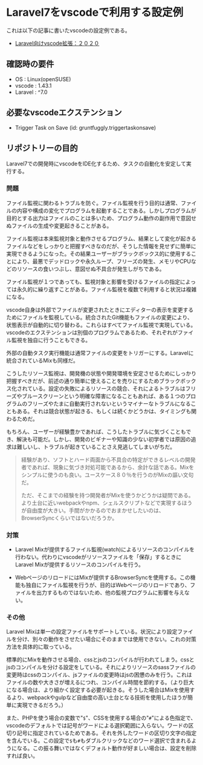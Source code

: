 # Laravel7をvscodeで利用する設定例

これは以下の記事に書いたvscodeの設定例である。

* [Laravel向けvscode拡張：２０２０](https://kore1server.com/389)

## 確認時の要件

* OS : Linux(openSUSE)
* vscode : 1.43.1
* Laravel : ^7.0

## 必要なvscodeエクステンション

* Trigger Task on Save (id: gruntfuggly.triggertaskonsave)

## リポジトリーの目的

Laravel7での開発時にvscodeをIDE化するため、タスクの自動化を安定して実行する。

### 問題

ファイル監視に関わるトラブルを防ぐ。ファイル監視を行う目的は通常、ファイルの内容や構成の変化でプログラムを起動することである。しかしプログラムが目的とする出力はファイルのことは多いため、プログラム動作の副作用で意図せぬファイルの生成や変更起きることがある。

ファイル監視は本来監視対象と動作させるプログラム、結果として変化が起きるファイルなどをしっかりと把握すべきなのだが、そうした情報を見せずに簡単に実現できるようになった。その結果ユーザーがブラックボックス的に使用することにより、最悪でデッドロックや永久ループ、フリーズの発生、メモリやCPUなどのリソースの食いつぶし、意図せぬ不具合が発生しがちである。

ファイル監視が１つであっても、監視対象と影響を受けるファイルの指定によっては永久的に繰り返すことがある。ファイル監視を複数で利用すると状況は複雑になる。

vscode自身は外部でファイルが変更されたときにエディターの表示を変更するためにファイルを監視している。統合されたGit機能もファイルの変更により、状態表示が自動的に切り替わる。これらはすべてファイル監視で実現している。vscodeのエクステンションは別個のプログラムであるため、それぞれがファイル監視を独自に行うこともできる。

外部の自動タスク実行機能は通常ファイルの変更をトリガーにする。Laravelに統合されているMixも同様だ。

こうしたリソース監視は、開発機の状態や開発環境を安定させるためにしっかり把握すべきだが、前述の通り簡単に使えることを売りにするためブラックボックス化されている。設定の失敗によるリソースの競合、それによるトラブルはフリーズやブルースクリーンという明確な障害になることもあれば、ある１つのプログラムのフリーズやたまに自動実行されないというマイナーなトラブルになることもある。それは競合状態が起きる、もしくは続くかどうかは、タイミングも関わるためだ。

もちろん、ユーザーが経験豊かであれば、こうしたトラブルに気づくこともでき、解決も可能だ。しかし、開発のビギナーや知識の少ない初学者では原因の追求は難しいし、トラブルが起きていることさえ見逃してしまいがちだ。

> 経験があり、ソフトとハード両面から不具合の特定ができるレベルの開発者であれば、現象に気づき対処可能であるから、余計な話である。Mixをシンプルに使うのも良い。ユースケース８０％を行うのがMixの謳い文句だ。
>
> ただ、そこまでの経験を持つ開発者がMixを使うかどうかは疑問である。より土台に近いwebpackやnpm、シェルスクリプトなどで実現するほうが自由度が大きい。手間がかかるのでおまかせしたいのは、BrowserSyncくらいではないだろうか。

### 対策

* Laravel Mixが提供するファイル監視(watch)によるリソースのコンパイルを行わない。代わりにvscodeがリソースファイルを「保存」するときにLaravel Mixが提供するリソースのコンパイルを行う。

* WebページのリロードにはMixが提供するBrowserSyncを使用する。この機能も独自にファイル監視を行うが、目的はWebページのリロードであり、ファイルを出力するものではないため、他の監視プログラムに影響を与えない。

### その他

Laravel Mixは単一の設定ファイルをサポートしている。状況により設定ファイルを分け、別々の動作をさせたい場合にそのままでは使用できない。これの対策方法を具体的に取っている。

標準的にMixを動作させる場合、cssとjsのコンパイルが行われてしまう。cssとjsのコンパイルを分ける設定をしている。それによりリソースのsassファイルの変更時はcssのコンパイル、jsファイルの変更時はjsの困憊のみを行う。これはファイルの数や大きさが増えるにつれ、コンパイル時間を節約する。（より巨大になる場合は、より細かく設定する必要が起きる。そうした場合はMixを使用するより、webpackやgulpなど自由度の高い土台となる技術を使用したほうが簡単に実現できるだろう。）

また、PHPを使う場合の変数で"`$`"、CSSを使用する場合の"`#`"による色指定で、vscodeのデフォルトでは記号がワードによる選択範囲に入らない。ワードの区切り記号に指定されているためである。それを外したワードの区切り文字の指定を含んでいる。この設定で`$`も`#`もダブルクリックなどのワード選択で含まれるようになる。この振る舞いではなくデフォルト動作が好ましい場合は、設定を削除すれば良い。
